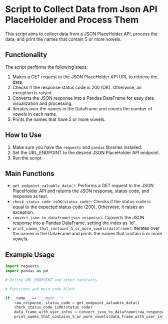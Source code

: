 # Script to Collect Data from Json API PlaceHolder and Process Them

This script aims to collect data from a JSON PlaceHolder API, process the data, and print the names that contain 5 or more vowels.

## Functionality

The script performs the following steps:

1. Makes a GET request to the JSON PlaceHolder API URL to retrieve the data.
2. Checks if the response status code is 200 (OK). Otherwise, an exception is raised.
3. Converts the JSON response into a Pandas DataFrame for easy data visualization and processing.
4. Iterates over the names in the DataFrame and counts the number of vowels in each name.
5. Prints the names that have 5 or more vowels.

## How to Use

1. Make sure you have the `requests` and `pandas` libraries installed.
2. Set the URL_ENDPOINT to the desired JSON PlaceHolder API endpoint.
3. Run the script.

## Main Functions

- `get_endpoint_valuable_data()`: Performs a GET request to the JSON PlaceHolder API and returns the JSON response, status code, and response as text.
- `check_status_code_isOK(status_code)`: Checks if the status code is equal to the expected status code (200). Otherwise, it raises an exception.
- `convert_json_to_dataframe(json_response)`: Converts the JSON response into a Pandas DataFrame, setting the index as 'id'.
- `print_names_that_contains_5_or_more_vowels(dataframe)`: Iterates over the names in the DataFrame and prints the names that contain 5 or more vowels.

## Example Usage

```python
import requests
import pandas as pd

# Define URL_ENDPOINT and other constants

# Functions and main code block

if __name__ == '__main__':
    raw_response, status_code = get_endpoint_valuable_data()
    check_status_code_isOK(status_code)
    data_frame_with_user_infos = convert_json_to_dataframe(raw_response)
    print_names_that_contains_5_or_more_vowels(data_frame_with_user_infos)
```